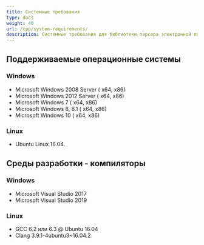 ```yaml
---
title: Системные требования
type: docs
weight: 40
url: /cpp/system-requirements/
description: Системные требования для библиотеки парсера электронной почты на C++ для Windows и Linux.
---
```


## **Поддерживаемые операционные системы**
### **Windows**
- Microsoft Windows 2008 Server ( x64, x86)
- Microsoft Windows 2012 Server ( x64, x86)
- Microsoft Windows 7 ( x64, x86)
- Microsoft Windows 8, 8.1 ( x64, x86)
- Microsoft Windows 10 ( x64, x86)
### **Linux**
- Ubuntu Linux 16.04.
## **Среды разработки - компиляторы**
### **Windows**
- Microsoft Visual Studio 2017
- Microsoft Visual Studio 2019
### **Linux**
- GCC 6.2 или 6.3 @ Ubuntu 16.04
- Clang 3.9.1-4ubuntu3~16.04.2